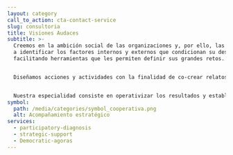 ```yaml
---
layout: category
call_to_action: cta-contact-service
slug: consultoria
title: Visiones Audaces
subtitle: >-
  Creemos en la ambición social de las organizaciones y, por ello, las ayudamos
  a identificar los factores internos y externos que condicionan su desarrollo,
  facilitando herramientas que les permiten definir sus grandes retos. 


  Diseñamos acciones y actividades con la finalidad de co-crear relatos de futuro inspiradores, ilusionantes y motivadores que les permitan llegar a sus objetivos. 


  Nuestra especialidad consiste en operativizar los resultados y establecer sistemas de seguimiento y evaluación del impacto, de acuerdo con cada una de las fases de nuestros servicios.
symbol:
  path: /media/categories/symbol_cooperativa.png
  alt: Acompañamiento estratégico
services:
  - participatory-diagnosis
  - strategic-support
  - Democratic-agoras
---
```

